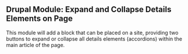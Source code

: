 ## Drupal Module: Expand and Collapse Details Elements on Page

This module will add a block that can be placed on a site, providing two buttons to expand or collapse all details elements (accordions) within the main article of the page.
